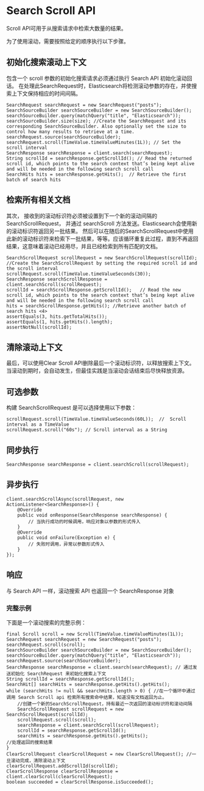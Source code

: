
# Search Scroll API

Scroll API可用于从搜索请求中检索大数量的结果。

为了使用滚动，需要按照给定的顺序执行以下步骤。

## 初始化搜索滚动上下文

包含一个 scroll 参数的初始化搜索请求必须通过执行 Search API 初始化滚动回话。 在处理此SearchRequest时，Elasticsearch将检测滚动参数的存在，并使搜索上下文保持相应的时间间隔。

```
SearchRequest searchRequest = new SearchRequest("posts");
SearchSourceBuilder searchSourceBuilder = new SearchSourceBuilder();
searchSourceBuilder.query(matchQuery("title", "Elasticsearch"));
searchSourceBuilder.size(size); //Create the SearchRequest and its corresponding SearchSourceBuilder. Also optionally set the size to control how many results to retrieve at a time.
searchRequest.source(searchSourceBuilder);
searchRequest.scroll(TimeValue.timeValueMinutes(1L)); // Set the scroll interval
SearchResponse searchResponse = client.search(searchRequest);
String scrollId = searchResponse.getScrollId(); // Read the returned scroll id, which points to the search context that’s being kept alive and will be needed in the following search scroll call
SearchHits hits = searchResponse.getHits();  // Retrieve the first batch of search hits
```

## 检索所有相关文档

其次， 接收到的滚动标识符必须被设置到下一个新的滚动间隔的 SearchScrollRequest， 并通过 searchScroll 方法发送。Elasticsearch会使用新的滚动标识符返回另一批结果。 然后可以在随后的SearchScrollRequest中使用此新的滚动标识符来检索下一批结果，等等。应该循环重复此过程，直到不再返回结果，这意味着滚动已经用尽，并且已经检索到所有匹配的文档。

```
SearchScrollRequest scrollRequest = new SearchScrollRequest(scrollId);  //Create the SearchScrollRequest by setting the required scroll id and the scroll interval
scrollRequest.scroll(TimeValue.timeValueSeconds(30));
SearchResponse searchScrollResponse = client.searchScroll(scrollRequest);
scrollId = searchScrollResponse.getScrollId();   //	Read the new scroll id, which points to the search context that’s being kept alive and will be needed in the following search scroll call
hits = searchScrollResponse.getHits(); //Retrieve another batch of search hits <4>
assertEquals(3, hits.getTotalHits());
assertEquals(1, hits.getHits().length);
assertNotNull(scrollId);
```

## 清除滚动上下文

最后，可以使用Clear Scroll API删除最后一个滚动标识符，以释放搜索上下文。 当滚动到期时，会自动发生，但最佳实践是当滚动会话结束后尽快释放资源。

## 可选参数

构建 SearchScrollRequest 是可以选择使用以下参数：

```
scrollRequest.scroll(TimeValue.timeValueSeconds(60L));  // 	Scroll interval as a TimeValue
scrollRequest.scroll("60s"); // Scroll interval as a String
```

## 同步执行

```
SearchResponse searchResponse = client.searchScroll(scrollRequest);
```

## 异步执行

```
client.searchScrollAsync(scrollRequest, new ActionListener<SearchResponse>() {
    @Override
    public void onResponse(SearchResponse searchResponse) {
        // 当执行成功的时候调用，响应对象以参数的形式传入
    }
    @Override
    public void onFailure(Exception e) {
        // 失败时调用，异常以参数形式传入
    }
});
```

## 响应

与 Search API 一样，滚动搜索 API 也返回一个 SearchResponse 对象

### 完整示例

下面是一个滚动搜索的完整示例：
```
final Scroll scroll = new Scroll(TimeValue.timeValueMinutes(1L));
SearchRequest searchRequest = new SearchRequest("posts");
searchRequest.scroll(scroll);
SearchSourceBuilder searchSourceBuilder = new SearchSourceBuilder();
searchSourceBuilder.query(matchQuery("title", "Elasticsearch"));
searchRequest.source(searchSourceBuilder);
SearchResponse searchResponse = client.search(searchRequest); // 通过发送初始化 SearchRequest 来初始化搜索上下文
String scrollId = searchResponse.getScrollId();
SearchHit[] searchHits = searchResponse.getHits().getHits();
while (searchHits != null && searchHits.length > 0) { //在一个循环中通过调用 Search Scroll api 检索所有搜索命中结果，知道没有文档返回为止。
    //创建一个新的SearchScrollRequest，持有最近一次返回的滚动标识符和滚动间隔
    SearchScrollRequest scrollRequest = new SearchScrollRequest(scrollId);
    scrollRequest.scroll(scroll);
    searchResponse = client.searchScroll(scrollRequest);
    scrollId = searchResponse.getScrollId();
    searchHits = searchResponse.getHits().getHits();
//处理返回的搜索结果
}
ClearScrollRequest clearScrollRequest = new ClearScrollRequest(); //一旦滚动完成，清除滚动上下文
clearScrollRequest.addScrollId(scrollId);
ClearScrollResponse clearScrollResponse = client.clearScroll(clearScrollRequest);
boolean succeeded = clearScrollResponse.isSucceeded();
```
